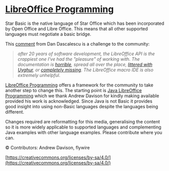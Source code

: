 # [LibreOffice Programming](https://flywire.github.io/lo-p/)

Star Basic is the native language of Star Office which has been incorporated by Open Office and Libre Office. This means that all other supported languages must negotiate a basic bridge.

This [comment](https://stackoverflow.com/a/64517979) from Dan Dascalescu is a challenge to the community:

> _after 20 years of software development, the LibreOffice API is the crappiest one I've had the "pleasure" of working with. The documentation is [horrible](https://api.libreoffice.org/docs/idl/ref/servicecom_1_1sun_1_1star_1_1util_1_1SearchDescriptor.html), spread all over the place, [littered with Uyghur](https://bug-attachments.documentfoundation.org/attachment.cgi?id=166685), or [completely missing](https://ask.libreoffice.org/en/question/98257/javascript-macro-reference/). The LibreOffice macro IDE is also extremely unhelpful._

[LibreOffice Programming](https://flywire.github.io/lo-p/) offers a framework for the community to take another step to change this. The starting point is [Java LibreOffice Programming](https://fivedots.coe.psu.ac.th/~ad/jlop/) which we thank Andrew Davison for kindly making available provided his work is acknowledged. Since Java is not Basic it provides good insight into using non-Basic languages despite the languages being different.

Changes required are reformatting for this media, generalising the content so it is more widely applicable to supported languages and complementing Java examples with other language examples. Please contribute where you can.

© Contributors: Andrew Davison, flywire

[https://creativecommons.org/licenses/by-sa/4.0/](https://creativecommons.org/licenses/by-sa/4.0/)

